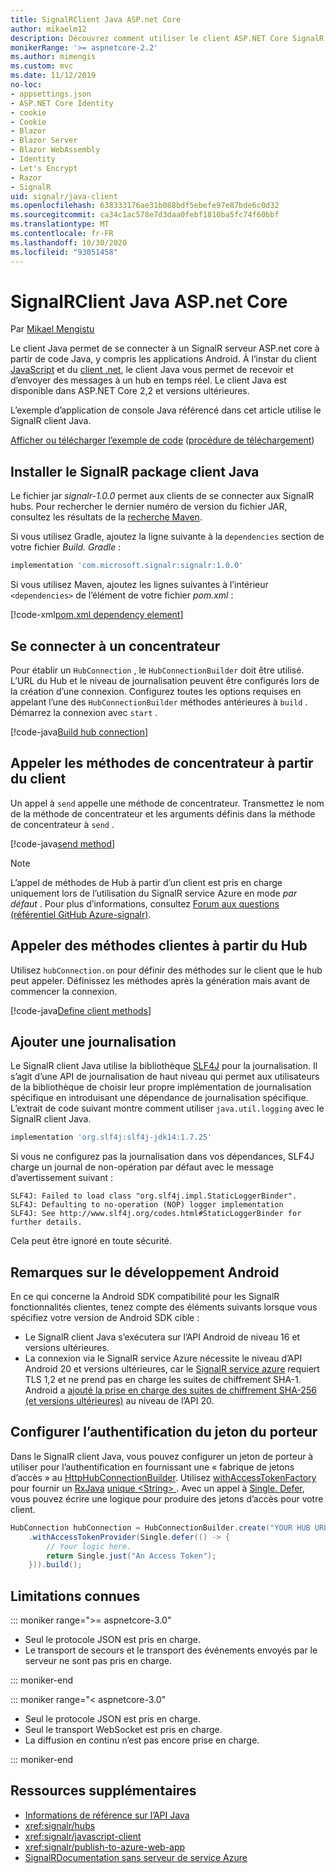 ```yaml
---
title: SignalRClient Java ASP.net Core
author: mikaelm12
description: Découvrez comment utiliser le client ASP.NET Core SignalR java.
monikerRange: '>= aspnetcore-2.2'
ms.author: mimengis
ms.custom: mvc
ms.date: 11/12/2019
no-loc:
- appsettings.json
- ASP.NET Core Identity
- cookie
- Cookie
- Blazor
- Blazor Server
- Blazor WebAssembly
- Identity
- Let's Encrypt
- Razor
- SignalR
uid: signalr/java-client
ms.openlocfilehash: 638333176ae31b088bdf5ebefe97e87bde6c0d32
ms.sourcegitcommit: ca34c1ac578e7d3daa0febf1810ba5fc74f60bbf
ms.translationtype: MT
ms.contentlocale: fr-FR
ms.lasthandoff: 10/30/2020
ms.locfileid: "93051458"
---
```

# <a name="aspnet-core-no-locsignalr-java-client"></a>SignalRClient Java ASP.net Core

Par [Mikael Mengistu](https://twitter.com/MikaelM_12)

Le client Java permet de se connecter à un SignalR serveur ASP.net core à partir de code Java, y compris les applications Android. À l’instar du client [JavaScript](xref:signalr/javascript-client) et du [client .net](xref:signalr/dotnet-client), le client Java vous permet de recevoir et d’envoyer des messages à un hub en temps réel. Le client Java est disponible dans ASP.NET Core 2,2 et versions ultérieures.

L’exemple d’application de console Java référencé dans cet article utilise le SignalR client Java.

[Afficher ou télécharger l’exemple de code](https://github.com/dotnet/AspNetCore.Docs/tree/master/aspnetcore/signalr/java-client/sample) ([procédure de téléchargement](xref:index#how-to-download-a-sample))

## <a name="install-the-no-locsignalr-java-client-package"></a>Installer le SignalR package client Java

Le fichier jar *signalr-1.0.0* permet aux clients de se connecter aux SignalR hubs. Pour rechercher le dernier numéro de version du fichier JAR, consultez les résultats de la [recherche Maven](https://search.maven.org/search?q=g:com.microsoft.signalr%20AND%20a:signalr).

Si vous utilisez Gradle, ajoutez la ligne suivante à la `dependencies` section de votre fichier *Build. Gradle* :

```gradle
implementation 'com.microsoft.signalr:signalr:1.0.0'
```

Si vous utilisez Maven, ajoutez les lignes suivantes à l’intérieur `<dependencies>` de l’élément de votre fichier *pom.xml* :

[!code-xml[pom.xml dependency element](java-client/sample/pom.xml?name=snippet_dependencyElement)]

## <a name="connect-to-a-hub"></a>Se connecter à un concentrateur

Pour établir un `HubConnection` , le `HubConnectionBuilder` doit être utilisé. L’URL du Hub et le niveau de journalisation peuvent être configurés lors de la création d’une connexion. Configurez toutes les options requises en appelant l’une des `HubConnectionBuilder` méthodes antérieures à `build` . Démarrez la connexion avec `start` .

[!code-java[Build hub connection](java-client/sample/src/main/java/Chat.java?range=16-17)]

## <a name="call-hub-methods-from-client"></a>Appeler les méthodes de concentrateur à partir du client

Un appel à `send` appelle une méthode de concentrateur. Transmettez le nom de la méthode de concentrateur et les arguments définis dans la méthode de concentrateur à `send` .

[!code-java[send method](java-client/sample/src/main/java/Chat.java?range=28)]

> [!NOTE]
> L’appel de méthodes de Hub à partir d’un client est pris en charge uniquement lors de l’utilisation du SignalR service Azure en mode *par défaut* . Pour plus d’informations, consultez [Forum aux questions (référentiel GitHub Azure-signalr)](https://github.com/Azure/azure-signalr/blob/dev/docs/faq.md#what-is-the-meaning-of-service-mode-defaultserverlessclassic-how-can-i-choose).

## <a name="call-client-methods-from-hub"></a>Appeler des méthodes clientes à partir du Hub

Utilisez `hubConnection.on` pour définir des méthodes sur le client que le hub peut appeler. Définissez les méthodes après la génération mais avant de commencer la connexion.

[!code-java[Define client methods](java-client/sample/src/main/java/Chat.java?range=19-21)]

## <a name="add-logging"></a>Ajouter une journalisation

Le SignalR client Java utilise la bibliothèque [SLF4J](https://www.slf4j.org/) pour la journalisation. Il s’agit d’une API de journalisation de haut niveau qui permet aux utilisateurs de la bibliothèque de choisir leur propre implémentation de journalisation spécifique en introduisant une dépendance de journalisation spécifique. L’extrait de code suivant montre comment utiliser `java.util.logging` avec le SignalR client Java.

```gradle
implementation 'org.slf4j:slf4j-jdk14:1.7.25'
```

Si vous ne configurez pas la journalisation dans vos dépendances, SLF4J charge un journal de non-opération par défaut avec le message d’avertissement suivant :

```
SLF4J: Failed to load class "org.slf4j.impl.StaticLoggerBinder".
SLF4J: Defaulting to no-operation (NOP) logger implementation
SLF4J: See http://www.slf4j.org/codes.html#StaticLoggerBinder for further details.
```

Cela peut être ignoré en toute sécurité.

## <a name="android-development-notes"></a>Remarques sur le développement Android

En ce qui concerne la Android SDK compatibilité pour les SignalR fonctionnalités clientes, tenez compte des éléments suivants lorsque vous spécifiez votre version de Android SDK cible :

* Le SignalR client Java s’exécutera sur l’API Android de niveau 16 et versions ultérieures.
* La connexion via le SignalR service Azure nécessite le niveau d’API Android 20 et versions ultérieures, car le [ SignalR service azure](/azure/azure-signalr/signalr-overview) requiert TLS 1,2 et ne prend pas en charge les suites de chiffrement SHA-1. Android a [ajouté la prise en charge des suites de chiffrement SHA-256 (et versions ultérieures)](https://developer.android.com/reference/javax/net/ssl/SSLSocket) au niveau de l’API 20.

## <a name="configure-bearer-token-authentication"></a>Configurer l’authentification du jeton du porteur

Dans le SignalR client Java, vous pouvez configurer un jeton de porteur à utiliser pour l’authentification en fournissant une « fabrique de jetons d’accès » au [HttpHubConnectionBuilder](/java/api/com.microsoft.signalr._http_hub_connection_builder?view=aspnet-signalr-java). Utilisez [withAccessTokenFactory](/java/api/com.microsoft.signalr._http_hub_connection_builder.withaccesstokenprovider?view=aspnet-signalr-java#com_microsoft_signalr__http_hub_connection_builder_withAccessTokenProvider_Single_String__) pour fournir un [RxJava](https://github.com/ReactiveX/RxJava) [unique \<String> ](https://reactivex.io/documentation/single.html). Avec un appel à [Single. Defer](https://reactivex.io/RxJava/javadoc/io/reactivex/Single.html#defer-java.util.concurrent.Callable-), vous pouvez écrire une logique pour produire des jetons d’accès pour votre client.

```java
HubConnection hubConnection = HubConnectionBuilder.create("YOUR HUB URL HERE")
    .withAccessTokenProvider(Single.defer(() -> {
        // Your logic here.
        return Single.just("An Access Token");
    })).build();
```

## <a name="known-limitations"></a>Limitations connues

::: moniker range=">= aspnetcore-3.0"

* Seul le protocole JSON est pris en charge.
* Le transport de secours et le transport des événements envoyés par le serveur ne sont pas pris en charge.

::: moniker-end

::: moniker range="< aspnetcore-3.0"

* Seul le protocole JSON est pris en charge.
* Seul le transport WebSocket est pris en charge.
* La diffusion en continu n’est pas encore prise en charge.

::: moniker-end

## <a name="additional-resources"></a>Ressources supplémentaires

* [Informations de référence sur l’API Java](/java/api/com.microsoft.signalr?view=aspnet-signalr-java)
* <xref:signalr/hubs>
* <xref:signalr/javascript-client>
* <xref:signalr/publish-to-azure-web-app>
* [SignalRDocumentation sans serveur de service Azure](/azure/azure-signalr/signalr-concept-serverless-development-config)
